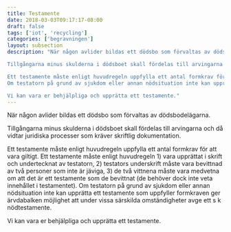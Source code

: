 ```yaml
---
title: Testamente
date: 2018-03-03T09:17:17-08:00
draft: false
tags: ['iot', 'recycling']
categories: ['begravningen']
layout: subsection
description: "När någon avlider bildas ett dödsbo som förvaltas av dödsbodelägarna.

Tillgångarna minus skulderna i dödsboet skall fördelas till arvingarna och då vidtar juridiska processer som kräver skriftlig dokumentation.

Ett testamente måste enligt huvudregeln uppfylla ett antal formkrav för att vara giltigt. Ett testamente måste enligt huvudregeln 1) vara upprättat i skrift och undertecknat av testatorn, 2) testators underskrift måste vara bevittnad av två personer som inte är jäviga, 3) de två vittnena måste vara medvetna om att det är ett testamente som de bevittnat (de behöver dock inte veta innehållet i testamentet).
Om testatorn på grund av sjukdom eller annan nödsituation inte kan upprätta ett testamente som uppfyller formkraven ger ärvdabalken möjlighet att under vissa särskilda omständigheter avge ett s k nödtestamente.

Vi kan vara er behjälpliga och upprätta ett testamente."
---
```




När någon avlider bildas ett dödsbo som förvaltas av dödsbodelägarna.

Tillgångarna minus skulderna i dödsboet skall fördelas till arvingarna och då vidtar juridiska processer som kräver skriftlig dokumentation.

Ett testamente måste enligt huvudregeln uppfylla ett antal formkrav för att vara giltigt. Ett testamente måste enligt huvudregeln 1) vara upprättat i skrift och undertecknat av testatorn, 2) testators underskrift måste vara bevittnad av två personer som inte är jäviga, 3) de två vittnena måste vara medvetna om att det är ett testamente som de bevittnat (de behöver dock inte veta innehållet i testamentet).
Om testatorn på grund av sjukdom eller annan nödsituation inte kan upprätta ett testamente som uppfyller formkraven ger ärvdabalken möjlighet att under vissa särskilda omständigheter avge ett s k nödtestamente.

Vi kan vara er behjälpliga och upprätta ett testamente.
